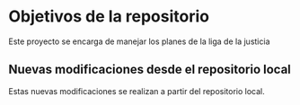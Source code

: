 # Objetivos de la repositorio

Este proyecto se encarga de manejar los planes de la liga de la justicia

## Nuevas modificaciones desde el repositorio local

Estas nuevas modificaciones se realizan a partir del repositorio local.
